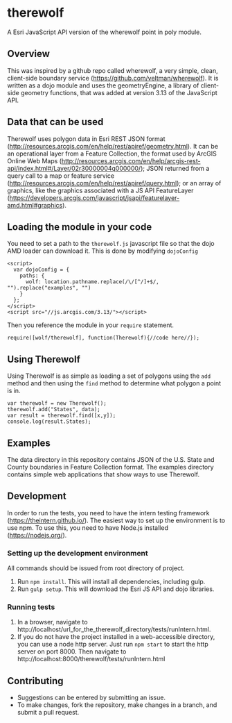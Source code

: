 therewolf
=========

A Esri JavaScript API version of the wherewolf point in poly module.

## Overview
This was inspired by a github repo called wherewolf, a very simple, clean, client-side boundary service (https://github.com/veltman/wherewolf). It is written as a dojo module and uses the geometryEngine, a library of client-side geometry functions, that was added at version 3.13 of the JavaScript API.

## Data that can be used
Therewolf uses polygon data in Esri REST JSON format (http://resources.arcgis.com/en/help/rest/apiref/geometry.html). It can be an operational layer from a Feature Collection, the format used by ArcGIS Online Web Maps (http://resources.arcgis.com/en/help/arcgis-rest-api/index.html#/Layer/02r30000004q000000/); JSON returned from a query call to a map or feature service (http://resources.arcgis.com/en/help/rest/apiref/query.html); or an array of graphics, like the graphics associated with a JS API FeatureLayer (https://developers.arcgis.com/javascript/jsapi/featurelayer-amd.html#graphics).

## Loading the module in your code
You need to set a path to the `therewolf.js` javascript file so that the dojo AMD loader can download it. This is done by modifying `dojoConfig`
```
<script>
  var dojoConfig = {
    paths: {
      wolf: location.pathname.replace(/\/[^/]+$/, "").replace("examples", "")
    }
  };
</script>
<script src="//js.arcgis.com/3.13/"></script>
```

Then you reference the module in your `require` statement.
```
require([wolf/therewolf], function(Therewolf){//code here//});
```

## Using Therewolf
Using Therewolf is as simple as loading a set of polygons using the `add` method and then using the `find` method to determine what polygon a point is in.
```
var therewolf = new Therewolf();
therewolf.add("States", data);
var result = therewolf.find([x,y]);
console.log(result.States);
```

## Examples
The data directory in this repository contains JSON of the U.S. State and County boundaries in Feature Collection format. The examples directory contains simple web applications that show ways to use Therewolf.

## Development
In order to run the tests, you need to have the intern testing framework (https://theintern.github.io/). The easiest way to set up the environment is to use npm. To use this, you need to have Node.js installed (https://nodejs.org/).

### Setting up the development environment
All commands should be issued from root directory of project.

1. Run `npm install`. This will install all dependencies, including gulp.
2. Run `gulp setup`. This will download the Esri JS API and dojo libraries.

### Running tests

1. In a browser, navigate to http://localhost/url_for_the_therewolf_directory/tests/runIntern.html.
2. If you do not have the project installed in a web-accessible directory, you can use a node http server. Just run `npm start` to start the http server on port 8000. Then navigate to http://localhost:8000/therewolf/tests/runIntern.html

## Contributing

* Suggestions can be entered by submitting an issue.
*  To make changes, fork the repository, make changes in a branch, and submit a pull request.

